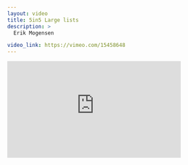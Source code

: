 ```yaml
---
layout: video
title: 5in5 Large lists
description: >
  Erik Mogensen

video_link: https://vimeo.com/15458648
---
```

<iframe src="https://player.vimeo.com/video/15458648?title=0&byline=0&portrait=0&badge=0&autopause=0&player_id=0" width="400" height="224" frameborder="0" title="5in5 Large lists" webkitallowfullscreen mozallowfullscreen allowfullscreen></iframe>